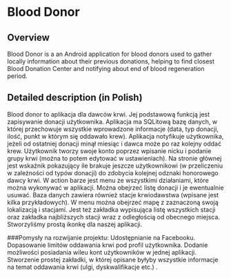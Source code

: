 # Blood Donor

## Overview
Blood Donor is a an Android application for blood donors used to gather locally information about their previous donations, helping to find closest Blood Donation Center and notifying about end of blood regeneration period.

## Detailed description (in Polish)
Blood donor to aplikacja dla dawców krwi. Jej podstawową funkcją jest zapisywanie donacji użytkownika. Aplikacja ma SQLitową bazę danych, w której przechowuje wszystkie wprowadzone informacje (data, typ donacji, ilość, punkt w którym się oddawało krew). Aplikacja notyfikuje użytkownika, jeżeli od ostatniej donacji minął miesiąc i dawca może po raz kolejny oddać krew. Użytkownik tworzy swoje konto poprzez wpisanie nicku i podanie grupy krwi (można to potem edytować w ustawieniach). Na stronie głównej jest wskaźnik pokazujący ile brakuje jeszcze użytkownikowi (w przeliczeniu w zależności od typów donacji) do zdobycia kolejnej odznaki honorowego dawcy krwi. W action barze jest menu ze wszystkimi działaniami, które można wykonywać w aplikacji. Można obejrzeć listę donacji i je ewentualnie usuwać. Baza danych zawiera również stacje krwiodawstwa (wpisane jest kilka przykładowych). W menu można obejrzeć mapę z zaznaczoną swoją lokalizacją i stacjami. Jest też zakładka wypisująca listę wszystkich stacji oraz zakładka najbliższych stacji wraz z odległością od obecnego miejsca. Stworzyliśmy prostą ikonkę dla naszej aplikacji.

###Pomysły na rozwijanie projektu:
Udostępnianie na Facebooku.
Dopasowanie limitów oddawania krwi pod profil użytkownika.
Dodanie możliwości posiadania wileu kont użytkowników w jednej aplikacji.
Stworzenie prostej zakładki, w której opisane byłyby wszystkie informacje na temat oddawania krwi (ulgi, dyskwalifikacje etc.) .